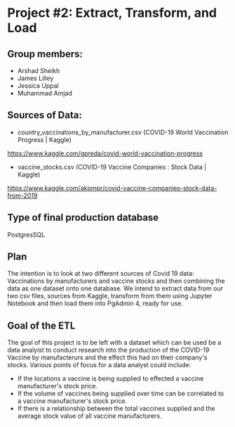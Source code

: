 # Project #2: Extract, Transform, and Load

## Group members: 
* Arshad Sheikh
* James Lilley
* Jessica Uppal
* Muhammad Amjad


## Sources of Data:
* country_vaccinations_by_manufacturer.csv (COVID-19 World Vaccination Progress | Kaggle)

https://www.kaggle.com/gpreda/covid-world-vaccination-progress

* vaccine_stocks.csv (COVID-19 Vaccine Companies : Stock Data | Kaggle)

https://www.kaggle.com/akpmpr/covid-vaccine-companies-stock-data-from-2019

## Type of final production database
PostgresSQL

## Plan
The intention is to look at two different sources of Covid 19 data: Vaccinations by manufacturers and vaccine stocks and then combining the data as one dataset onto one database. We intend to extract data from our two csv files, sources from Kaggle, transform from them using Jupyter Notebook and then load them into PgAdmin 4, ready for use. 

## Goal of the ETL 

The goal of this project is to be left with a dataset which can be used be a data analyist to conduct research into the production of the COVID-19 Vaccine by manufacterurs and the effect this had on their company's stocks. Various points of focus for a data analyst could include: 

* If the locations a vaccine is being supplied to effected a vaccine manufacturer's stock price. 
* If the volume of vaccines being supplied over time can be correlated to a vaccine manufacturer's stock price. 
* If there is a relationship between the total vaccines supplied and the average stock value of all vaccine manufacturers. 
